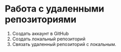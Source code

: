 # Работа с удаленными репозиториями
1. Создать аккаунт в GitHub
2. Создать локальный репозиторий
3. Связать удаленный репозиторий с локальным.
